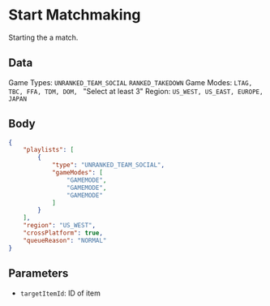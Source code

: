 # Start Matchmaking
Starting the a match.

## Data
Game Types: `UNRANKED_TEAM_SOCIAL` `RANKED_TAKEDOWN`
Game Modes: `LTAG, TBC, FFA, TDM, DOM, ` "Select at least 3"
Region: `US_WEST, US_EAST, EUROPE, JAPAN`

## Body
```json
{
	"playlists": [
		{
			"type": "UNRANKED_TEAM_SOCIAL",
			"gameModes": [
				"GAMEMODE",
				"GAMEMODE",
				"GAMEMODE"
			]
		}
	],
	"region": "US_WEST",
	"crossPlatform": true,
	"queueReason": "NORMAL"
}
```

## Parameters
- `targetItemId`: ID of item